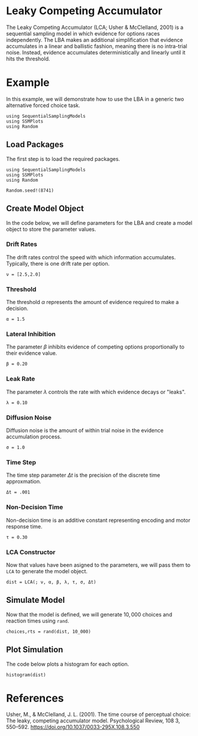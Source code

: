 # Leaky Competing Accumulator

The Leaky Competing Accumulator (LCA; Usher & McClelland, 2001) is a sequential sampling model in which evidence for options races independently. The LBA makes an additional simplification that evidence accumulates in a linear and ballistic fashion, meaning there is no intra-trial noise. Instead, evidence accumulates deterministically and linearly until it hits the threshold.

# Example
In this example, we will demonstrate how to use the LBA in a generic two alternative forced choice task. 
```@setup lca
using SequentialSamplingModels
using SSMPlots 
using Random
```

## Load Packages
The first step is to load the required packages.

```@example lca
using SequentialSamplingModels
using SSMPlots 
using Random

Random.seed!(8741)
```
## Create Model Object
In the code below, we will define parameters for the LBA and create a model object to store the parameter values. 

### Drift Rates

The drift rates control the speed with which information accumulates. Typically, there is one drift rate per option. 

```@example lca
ν = [2.5,2.0]
```
### Threshold
The threshold $\alpha$ represents the amount of evidence required to make a decision.
```@example lca 
α = 1.5
```

### Lateral Inhibition 
The parameter $\beta$ inhibits evidence of competing options proportionally to their evidence value.
```@example lca 
β = 0.20
```
### Leak Rate
The parameter $\lambda$ controls the rate with which evidence decays or "leaks".
```@example lca 
λ = 0.10 
```
### Diffusion Noise
Diffusion noise is the amount of within trial noise in the evidence accumulation process. 
```@example lca 
σ = 1.0
```
### Time Step
The time step parameter $\Delta t$ is the precision of the discrete time approxmation. 

```@example lca 
Δt = .001
```

### Non-Decision Time

Non-decision time is an additive constant representing encoding and motor response time. 
```@example lca 
τ = 0.30
```
### LCA Constructor 

Now that values have been asigned to the parameters, we will pass them to `LCA` to generate the model object.

```@example lca 
dist = LCA(; ν, α, β, λ, τ, σ, Δt)
```
## Simulate Model

Now that the model is defined, we will generate $10,000$ choices and reaction times using `rand`. 

 ```@example lca 
 choices,rts = rand(dist, 10_000)
```
## Plot Simulation
The code below plots a histogram for each option.
 ```@example lca 
histogram(dist)
```
# References

Usher, M., & McClelland, J. L. (2001). The time course of perceptual choice: The leaky, competing accumulator model. Psychological Review, 108 3, 550–592. https://doi.org/10.1037/0033-295X.108.3.550
